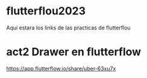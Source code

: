# flutterflou2023
Aqui estara los links de las practicas de flutterflou 

# act2 Drawer en flutterflow
https://app.flutterflow.io/share/uber-63xu7x
